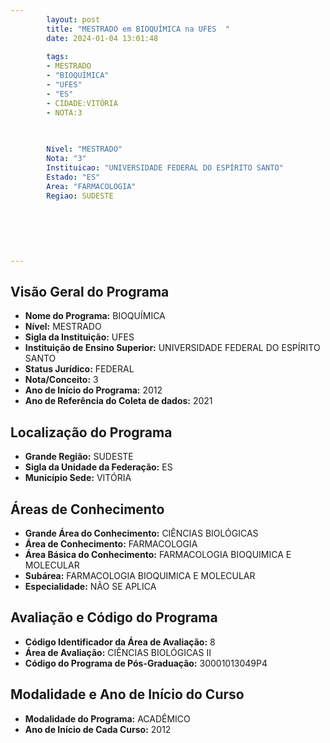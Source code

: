 ```yaml
---
        layout: post
        title: "MESTRADO em BIOQUÍMICA na UFES  "
        date: 2024-01-04 13:01:48
     
        tags:
        - MESTRADO
        - "BIOQUÍMICA"
        - "UFES"
        - "ES"
        - CIDADE:VITÓRIA
        - NOTA:3
        
       

        Nivel: "MESTRADO"
        Nota: "3"
        Instituicao: "UNIVERSIDADE FEDERAL DO ESPÍRITO SANTO"
        Estado: "ES"
        Area: "FARMACOLOGIA"
        Regiao: SUDESTE
        
        
        
        
        
        
---
```

## Visão Geral do Programa
- **Nome do Programa:** BIOQUÍMICA
- **Nível:** MESTRADO
- **Sigla da Instituição:** UFES
- **Instituição de Ensino Superior:** UNIVERSIDADE FEDERAL DO ESPÍRITO SANTO
- **Status Jurídico:** FEDERAL
- **Nota/Conceito:** 3
- **Ano de Início do Programa:** 2012
- **Ano de Referência do Coleta de dados:** 2021

## Localização do Programa
- **Grande Região:** SUDESTE
- **Sigla da Unidade da Federação:** ES
- **Município Sede:** VITÓRIA

## Áreas de Conhecimento
- **Grande Área do Conhecimento:** CIÊNCIAS BIOLÓGICAS
- **Área de Conhecimento:** FARMACOLOGIA
- **Área Básica do Conhecimento:** FARMACOLOGIA BIOQUIMICA E MOLECULAR
- **Subárea:** FARMACOLOGIA BIOQUIMICA E MOLECULAR
- **Especialidade:** NÃO SE APLICA

## Avaliação e Código do Programa
- **Código Identificador da Área de Avaliação:** 8
- **Área de Avaliação:** CIÊNCIAS BIOLÓGICAS II
- **Código do Programa de Pós-Graduação:** 30001013049P4


## Modalidade e Ano de Início do Curso
- **Modalidade do Programa:** ACADÊMICO
- **Ano de Início de Cada Curso:** 2012
